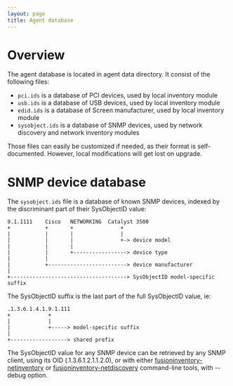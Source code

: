 ```yaml
---
layout: page
title: Agent database
---
```


# Overview

The agent database is located in agent data directory. It consist of the following files:

* `pci.ids` is a database of PCI devices, used by local inventory module
* `usb.ids` is a database of USB devices, used by local inventory module
* `edid.ids` is a database of Screen manufacturer, used by local inventory module
* `sysobject.ids` is a database of SNMP devices, used by network discovery and
  network inventory modules

Those files can easily be customized if needed, as their format is
self-documented. However, local modifications will get lost on upgrade.

# SNMP device database

The `sysobject.ids` file is a database of known SNMP devices, indexed by the
discriminant part of their SysObjectID value:

    9.1.1111	Cisco	NETWORKING	Catalyst 3500
    +           +       +               +
    |           |       |               |
    |           |       |               +-> device model
    |           |       |
    |           |       +-----------------> device type
    |           |
    |           +-------------------------> device manufacturer
    |
    +-------------------------------------> SysObjectID model-specific suffix

The SysObjectID suffix is the last part of the full SysObjectID value, ie:

    .1.3.6.1.4.1.9.1.111
    +            +
    |            |
    |            +-----> model-specific suffix
    |
    +------------------> shared prefix

The SysObjectID value for any SNMP device can be retrieved by any SNMP client,
using its OID (.1.3.6.1.2.1.1.2.0), or with either
[fusioninventory-netinventory](man/fusioninventory-netinventory) or
[fusioninventory-netdiscovery](man/fusioninventory-netdiscovery) command-line
tools, with --debug option.
